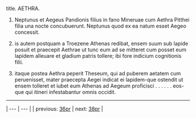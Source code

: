 title. AETHRA.



1. Neptunus et Aegeus Pandionis filius in fano Mineruae cum Aethra Pitthei filia una nocte concubuerunt. Neptunus quod ex ea natum esset Aegeo concessit.



2. is autem postquam a Troezene Athenas redibat, ensem suum sub lapide posuit et praecepit Aethrae ut tunc eum ad se mitteret cum posset eum lapidem alleuare et gladium patris tollere; ibi fore indicium cognitionis filii.



3. itaque postea Aethra peperit Theseum, qui ad puberem aetatem cum peruenisset, mater praecepta Aegei indicat ei lapidem-que ostendit ut ensem tolleret et iubet eum Athenas ad Aegeum proficisci . . . . . . eos-que qui itineri infestabantur omnis occidit.



---

| --- | --- |
| previous: [36pr](../36pr/) | next: [38pr](../38pr/) |